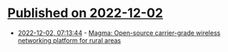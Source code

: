 # [Published on 2022-12-02](index.md)

* [2022-12-02, 07:13:44](https://news.ycombinator.com/item?id=33827787) - [Magma: Open-source carrier-grade wireless networking platform for rural areas](https://github.com/magma)
